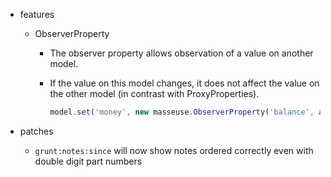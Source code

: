 * features
    * ObserverProperty
        * The observer property allows observation of a value on another model.
        * If the value on this model changes, it does not affect the value on the other model (in contrast with ProxyProperties).

            ```javascript
            model.set('money', new masseuse.ObserverProperty('balance', account));
            ```

* patches
    * `grunt:notes:since` will now show notes ordered correctly even with double digit part numbers
